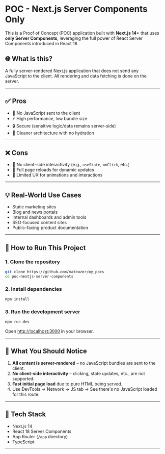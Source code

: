 # POC - Next.js Server Components Only

This is a Proof of Concept (POC) application built with **Next.js 14+** that uses **only Server Components**, leveraging the full power of React Server Components introduced in React 18.

## 🌐 What is this?

A fully server-rendered Next.js application that does not send any JavaScript to the client. All rendering and data fetching is done on the server.

---

## ✅ Pros

- 🧠 No JavaScript sent to the client
- ⚡ High performance, low bundle size
- 🔒 Secure (sensitive logic/data remains server-side)
- 🧹 Cleaner architecture with no hydration

---

## ❌ Cons

- 🚫 No client-side interactivity (e.g., `useState`, `onClick`, etc.)
- 🔄 Full page reloads for dynamic updates
- 🎨 Limited UX for animations and interactions

---

## 💡 Real-World Use Cases

- Static marketing sites
- Blog and news portals
- Internal dashboards and admin tools
- SEO-focused content sites
- Public-facing product documentation

---

## 🚀 How to Run This Project

### 1. Clone the repository

```bash
git clone https://github.com/mateuzor/my_pocs
cd poc-nextjs-server-components
```

### 2. Install dependencies

```bash
npm install
```

### 3. Run the development server

```bash
npm run dev
```

Open [http://localhost:3000](http://localhost:3000) in your browser.

---

## 🧪 What You Should Notice

1. **All content is server-rendered** – no JavaScript bundles are sent to the client.
2. **No client-side interactivity** – clicking, state updates, etc., are not supported.
3. **Fast initial page load** due to pure HTML being served.
4. Use DevTools → Network → JS tab → See there's no JavaScript loaded for this route.

---

## 🧩 Tech Stack

- Next.js 14
- React 18 Server Components
- App Router (`/app` directory)
- TypeScript

---
